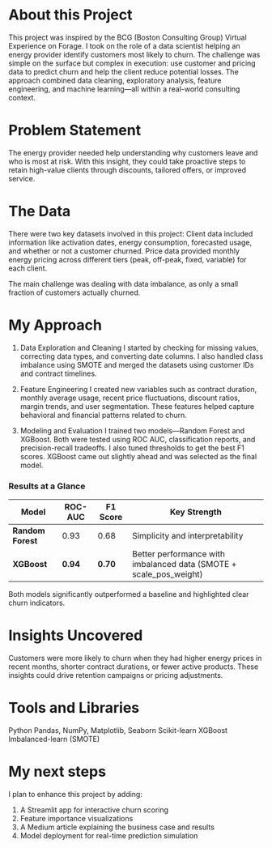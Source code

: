# About this Project
This project was inspired by the BCG (Boston Consulting Group) Virtual Experience on Forage. I took on the role of a data scientist helping an energy provider identify customers most likely to churn.
The challenge was simple on the surface but complex in execution: use customer and pricing data to predict churn and help the client reduce potential losses. The approach combined data cleaning, exploratory analysis, feature engineering, and machine learning—all within a real-world consulting context.

# Problem Statement
The energy provider needed help understanding why customers leave and who is most at risk. With this insight, they could take proactive steps to retain high-value clients through discounts, tailored offers, or improved service.

# The Data
There were two key datasets involved in this project:
Client data included information like activation dates, energy consumption, forecasted usage, and whether or not a customer churned.
Price data provided monthly energy pricing across different tiers (peak, off-peak, fixed, variable) for each client.

The main challenge was dealing with data imbalance, as only a small fraction of customers actually churned.

# My Approach
1. Data Exploration and Cleaning
I started by checking for missing values, correcting data types, and converting date columns. I also handled class imbalance using SMOTE and merged the datasets using customer IDs and contract timelines.

2. Feature Engineering
I created new variables such as contract duration, monthly average usage, recent price fluctuations, discount ratios, margin trends, and user segmentation. These features helped capture behavioral and financial patterns related to churn.

3. Modeling and Evaluation
I trained two models—Random Forest and XGBoost. Both were tested using ROC AUC, classification reports, and precision-recall tradeoffs. I also tuned thresholds to get the best F1 scores.
XGBoost came out slightly ahead and was selected as the final model.

### Results at a Glance

| Model              | ROC-AUC  | F1 Score | Key Strength                                  |
|-------------------|----------|----------|-----------------------------------------------|
| **Random Forest** | 0.93     | 0.68     | Simplicity and interpretability               |
| **XGBoost**        | **0.94** | **0.70** | Better performance with imbalanced data (SMOTE + scale_pos_weight) |

Both models significantly outperformed a baseline and highlighted clear churn indicators.

# Insights Uncovered
Customers were more likely to churn when they had higher energy prices in recent months, shorter contract durations, or fewer active products. These insights could drive retention campaigns or pricing adjustments.

# Tools and Libraries
Python
Pandas, NumPy, Matplotlib, Seaborn
Scikit-learn
XGBoost
Imbalanced-learn (SMOTE)

# My next steps
I plan to enhance this project by adding:
1. A Streamlit app for interactive churn scoring
2. Feature importance visualizations
3. A Medium article explaining the business case and results
3. Model deployment for real-time prediction simulation
